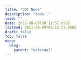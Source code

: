 ```yaml
---
title: "CDC News"
description: "todo.."
lead: ""
date: 2021-08-09T09:12:57.000Z
lastmod: 2021-08-09T09:12:57.000Z
draft: false
toc: false
menu:
  blog:
    parent: "external"
---
```

